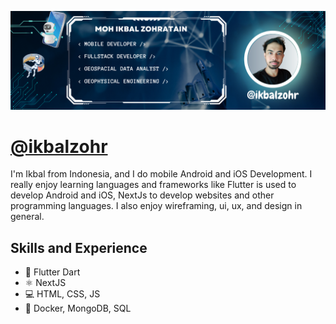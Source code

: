 ![banner](./images/banner.png)

# <a href="https://www.tiktok.com/@ikbalzohr" >@ikbalzohr</a>

I'm Ikbal from Indonesia, and I do mobile Android and iOS Development. I really enjoy learning languages and frameworks like Flutter is used to develop Android and iOS, NextJs to develop websites and other programming languages. I also enjoy wireframing, ui, ux, and design in general.

## Skills and Experience

- 📱 Flutter Dart
- ⚛ NextJS
- 💻 HTML, CSS, JS
- 🐳 Docker, MongoDB, SQL

